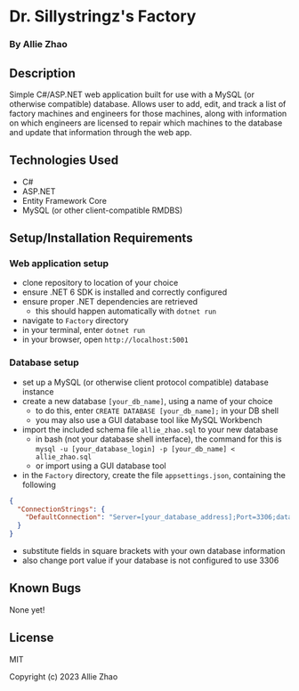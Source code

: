 # Dr. Sillystringz's Factory

### By Allie Zhao

## Description

Simple C#/ASP.NET web application built for use with a MySQL (or otherwise 
compatible) database. Allows user to add, edit, and track a list of factory machines
and engineers for those machines, along with information on which engineers are licensed
to repair which machines to the database and update that information through the web app.

## Technologies Used

- C#
- ASP.NET
- Entity Framework Core
- MySQL (or other client-compatible RMDBS)

## Setup/Installation Requirements

### Web application setup

- clone repository to location of your choice
- ensure .NET 6 SDK is installed and correctly configured
- ensure proper .NET dependencies are retrieved
    - this should happen automatically with `dotnet run`
- navigate to `Factory` directory
- in your terminal, enter `dotnet run`
- in your browser, open `http://localhost:5001`

### Database setup

- set up a MySQL (or otherwise client protocol compatible) database instance
- create a new database `[your_db_name]`, using a name of your choice
    - to do this, enter `CREATE DATABASE [your_db_name];` in your DB shell
    - you may also use a GUI database tool like MySQL Workbench
- import the included schema file `allie_zhao.sql` to your new database
    - in bash (not your database shell interface), the command for this is
    `mysql -u [your_database_login] -p [your_db_name] < allie_zhao.sql`
    - or import using a GUI database tool
- in the `Factory` directory, create the file `appsettings.json`, containing the following

```json
{
  "ConnectionStrings": {
    "DefaultConnection": "Server=[your_database_address];Port=3306;database=[your_db_name];uid=[your_db_login];pwd=[your_db_password];"
  }
}
```

- substitute fields in square brackets with your own database information
- also change port value if your database is not configured to use 3306

## Known Bugs

None yet! 

## License

MIT

Copyright (c) 2023 Allie Zhao
